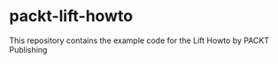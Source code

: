 packt-lift-howto
================

This repository contains the example code for the Lift Howto by PACKT Publishing